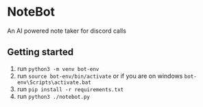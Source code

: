 # NoteBot
An AI powered note taker for discord calls

## Getting started
1. run `python3 -m venv bot-env`
2. run `source bot-env/bin/activate` or if you are on windows `bot-env\Scripts\activate.bat`
3. run `pip install -r requirements.txt`
4. run `python3 ./notebot.py`